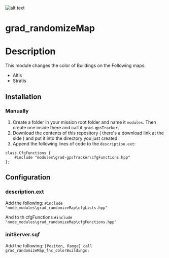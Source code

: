 ![alt text](https://imgur.com/V2xXenb.png)

# grad_randomizeMap

# Description
This module changes the color of Buildings on the Following maps:
- Altis 
- Stratis

## Installation
### Manually
1. Create a folder in your mission root folder and name it `modules`. Then create one inside there and call it `grad-gpsTracker`.
2. Download the contents of this repository ( there's a download link at the side ) and put it into the directory you just created.
3. Append the following lines of code to the `description.ext`:

```sqf
class CfgFunctions {
    #include "modules\grad-gpsTracker\cfgFunctions.hpp"
};
```

## Configuration

### description.ext

Add the following:
```#include "node_modules\grad_randomizeMap\cfgLists.hpp"```

And to th cfgFunctions
```#include "node_modules\grad_randomizeMap\cfgFunctions.hpp"```

### initServer.sqf
Add the following:
```[Positon, Range] call grad_randomizeMap_fnc_colorBuildings;```
